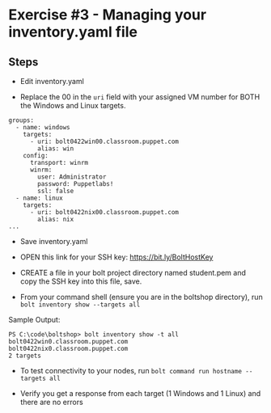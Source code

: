 # Exercise #3 - Managing your inventory.yaml file

## Steps

- Edit inventory.yaml

- Replace the 00 in the `uri` field with your assigned VM number for BOTH the Windows and Linux targets.

```
groups:
  - name: windows
    targets:
      - uri: bolt0422win00.classroom.puppet.com
        alias: win
    config:
      transport: winrm
      winrm:
        user: Administrator
        password: Puppetlabs!
        ssl: false
  - name: linux
    targets:
      - uri: bolt0422nix00.classroom.puppet.com
        alias: nix
...
```

- Save inventory.yaml

- OPEN this link for your SSH key: https://bit.ly/BoltHostKey
- CREATE a file in your bolt project directory named student.pem and copy the SSH key into this file, save.

- From your command shell (ensure you are in the boltshop directory), run `bolt inventory show --targets all`

Sample Output:

```
PS C:\code\boltshop> bolt inventory show -t all
bolt0422win0.classroom.puppet.com
bolt0422nix0.classroom.puppet.com
2 targets
```

- To test connectivity to your nodes, run `bolt command run hostname --targets all`

- Verify you get a response from each target (1 Windows and 1 Linux) and there are no errors
